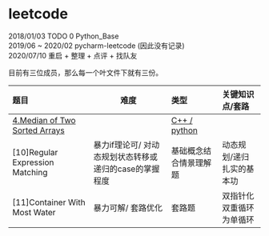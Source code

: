 # leetcode
2018/01/03 TODO 0 Python_Base  
2019/06 ~ 2020/02 pycharm-leetcode (因此没有记录)  
2020/07/10 重启 + 整理 + 点评 + 找队友

目前有三位成员，那么每一个叶文件下就有三份。

  
| 题目     |    难度 |    类型 | 关键知识点/套路  |
| :-------- | --------| :--------| :-- |
| [4.Median of Two Sorted Arrays  ](https://leetcode.com/problems/median-of-two-sorted-arrays/)  |  |  [C++ / python](https://github.com/gou7ma7/leetcode/tree/master/4.%20Hard%20Median%20of%20Two%20Sorted%20Arrays)  |
| [10]Regular Expression Matching    |  暴力if理论可/ 对动态规划状态转移或递归的case的掌握程度  | 基础概念结合情景理解题  | 动态规划/递归扎实的基本功
| [11]Container With Most Water      |  暴力可解/ 套路优化 |  套路题  | 双指针化双重循环为单循环
